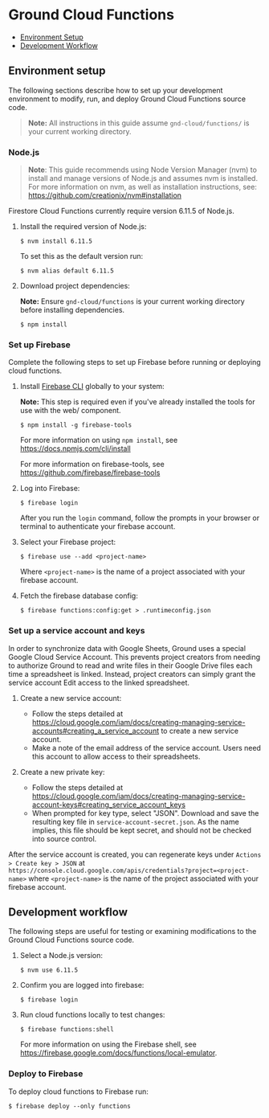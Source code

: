 # Ground Cloud Functions

* [Environment Setup](#environment-setup)
* [Development Workflow](#development-workflow)

## Environment setup

The following sections describe how to set up your development environment to
modify, run, and deploy Ground Cloud Functions source code. 

> **Note:** All instructions in this guide assume `gnd-cloud/functions/` is your current working directory.

### Node.js 

> **Note**: This guide recommends using Node Version Manager (nvm) to install and manage versions
> of Node.js and assumes nvm is installed. For more information on nvm, as well
> as installation instructions, see: <https://github.com/creationix/nvm#installation>

Firestore Cloud Functions currently require version 6.11.5 of Node.js.

1. Install the required version of Node.js:

    ```
    $ nvm install 6.11.5
    ```
  
    To set this as the default version run:
  
    ```
    $ nvm alias default 6.11.5
    ```

2. Download project dependencies:

    **Note:** Ensure `gnd-cloud/functions` is your current working directory
    before installing dependencies.
  
    ```
    $ npm install
    ```

### Set up Firebase

Complete the following steps to set up Firebase before running or deploying
cloud functions.

1. Install [Firebase CLI](https://firebase.google.com/docs/cli/) globally to your system:

    **Note:** This step is required even if you've already installed the tools for use with the web/ component.
  
    ```
    $ npm install -g firebase-tools
    ```
  
    For more information on using `npm install`, see <https://docs.npmjs.com/cli/install>
  
    For more information on firebase-tools, see <https://github.com/firebase/firebase-tools>

2. Log into Firebase:

    ```
    $ firebase login
    ```
  
    After you run the `login` command, follow the prompts in your browser  or terminal to authenticate your firebase account.

3. Select your Firebase project:

    ```
    $ firebase use --add <project-name>
    ```
  
    Where `<project-name>` is the name of a project associated with your firebase
    account.

4. Fetch the firebase database config:

    ```
    $ firebase functions:config:get > .runtimeconfig.json
    ```

### Set up a service account and keys

In order to synchronize data with Google Sheets, Ground uses a special Google Cloud Service Account. This prevents project creators from needing to authorize Ground to read and write files in their Google Drive files each time a spreadsheet is linked. Instead, project creators can simply grant the service account Edit access to the linked spreadsheet.

1. Create a new service account:
  
   * Follow the steps detailed at <https://cloud.google.com/iam/docs/creating-managing-service-accounts#creating_a_service_account> to create a new service account.
   * Make a note of the email address of the service account. Users need this account to allow access to their spreadsheets.

2. Create a new private key:

   * Follow the steps detailed at <https://cloud.google.com/iam/docs/creating-managing-service-account-keys#creating_service_account_keys>
   * When prompted for key type, select "JSON". Download and save the resulting key file in `service-account-secret.json`. As the name implies, this file should be kept secret, and should not be checked into source control.

After the service account is created, you can regenerate keys under
`Actions > Create key > JSON` at `https://console.cloud.google.com/apis/credentials?project=<project-name>` where `<project-name>` is the name of the project associated with your firebase account.

## Development workflow

The following steps are useful for testing or examining modifications to the
Ground Cloud Functions source code. 

1. Select a Node.js version: 

    ```
    $ nvm use 6.11.5
    ```

2. Confirm you are logged into firebase:

    ```
    $ firebase login
    ```

3. Run cloud functions locally to test changes:

    ```
    $ firebase functions:shell
    ```
  
    For more information on using the Firebase shell, see <https://firebase.google.com/docs/functions/local-emulator>.

### Deploy to Firebase

To deploy cloud functions to Firebase run:

    $ firebase deploy --only functions
